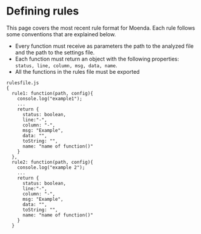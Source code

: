 # Defining rules
This page covers the most recent rule format for Moenda. Each rule follows some conventions that are explained below.

* Every function must receive as parameters the path to the analyzed file and the path to the settings file.
* Each function must return an object with the following properties: `status, line, column, msg, data, name`.
* All the functions in the rules file must be exported

```
rulesfile.js
{
  rule1: function(path, config){
    console.log("example1");
    ...
    return {
      status: boolean,
      line:"-",
      column: "-",
      msg: "Example",
      data: "",
      toString: "",
      name: "name of function()"
    }
  },
  rule2: function(path, config){
    console.log("example 2");
    ...
    return {
      status: boolean,
      line:"-",
      column: "-",
      msg: "Example",
      data: "", 
      toString: "",
      name: "name of function()"
    }
  }
```
